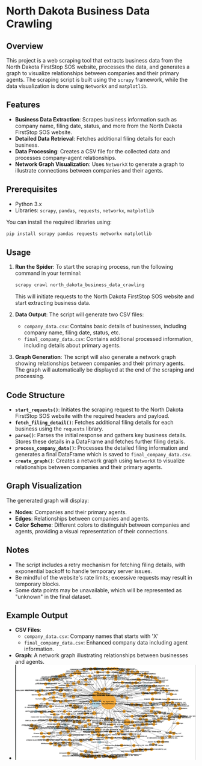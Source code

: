 
# North Dakota Business Data Crawling

## Overview

This project is a web scraping tool that extracts business data from the North Dakota FirstStop SOS website, processes the data, and generates a graph to visualize relationships between companies and their primary agents. The scraping script is built using the `scrapy` framework, while the data visualization is done using `NetworkX` and `matplotlib`.

## Features

- **Business Data Extraction**: Scrapes business information such as company name, filing date, status, and more from the North Dakota FirstStop SOS website.
- **Detailed Data Retrieval**: Fetches additional filing details for each business.
- **Data Processing**: Creates a CSV file for the collected data and processes company-agent relationships.
- **Network Graph Visualization**: Uses `NetworkX` to generate a graph to illustrate connections between companies and their agents.

## Prerequisites

- Python 3.x
- Libraries: `scrapy`, `pandas`, `requests`, `networkx`, `matplotlib`

You can install the required libraries using:

```sh
pip install scrapy pandas requests networkx matplotlib
```

## Usage

1. **Run the Spider**: To start the scraping process, run the following command in your terminal:
    
    ```sh
    scrapy crawl north_dakota_business_data_crawling
    ```
    
    This will initiate requests to the North Dakota FirstStop SOS website and start extracting business data.

2. **Data Output**: The script will generate two CSV files:
   - `company_data.csv`: Contains basic details of businesses, including company name, filing date, status, etc.
   - `final_company_data.csv`: Contains additional processed information, including details about primary agents.

3. **Graph Generation**: The script will also generate a network graph showing relationships between companies and their primary agents. The graph will automatically be displayed at the end of the scraping and processing.

## Code Structure

- **`start_requests()`**: Initiates the scraping request to the North Dakota FirstStop SOS website with the required headers and payload.
- **`fetch_filing_detail()`**: Fetches additional filing details for each business using the `requests` library.
- **`parse()`**: Parses the initial response and gathers key business details. Stores these details in a DataFrame and fetches further filing details.
- **`process_company_data()`**: Processes the detailed filing information and generates a final DataFrame which is saved to `final_company_data.csv`.
- **`create_graph()`**: Creates a network graph using `NetworkX` to visualize relationships between companies and their primary agents.

## Graph Visualization

The generated graph will display:

- **Nodes**: Companies and their primary agents.
- **Edges**: Relationships between companies and agents.
- **Color Scheme**: Different colors to distinguish between companies and agents, providing a visual representation of their connections.

## Notes

- The script includes a retry mechanism for fetching filing details, with exponential backoff to handle temporary server issues.
- Be mindful of the website's rate limits; excessive requests may result in temporary blocks.
- Some data points may be unavailable, which will be represented as "unknown" in the final dataset.

## Example Output

- **CSV Files**:
  - `company_data.csv`: Company names that starts with 'X'
  - `final_company_data.csv`: Enhanced company data including agent information.
- **Graph**: A network graph illustrating relationships between businesses and agents.
- ![Alt text](Network_graph.png)



